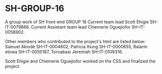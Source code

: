 # SH-GROUP-16
A group work of SH front-end GROUP 16
Current team lead Scott Ehigie SH-IT-0079866. 
Current Assistant team lead Chiemerie Oguejiofor SH-IT-0058902. 

Other members who contributed to the project's html are listed below:
Samuel Akiode SH-IT-0004602, 
Patricia Itiung SH-IT-0000655, 
Balarm etowa SH-IT-0050187, 
Toroabasi Jeremiah SH-IT-0109316. 

Scott Ehigie and Chiemerie Oguejiofor worked on the CSS and finalized the project. 


